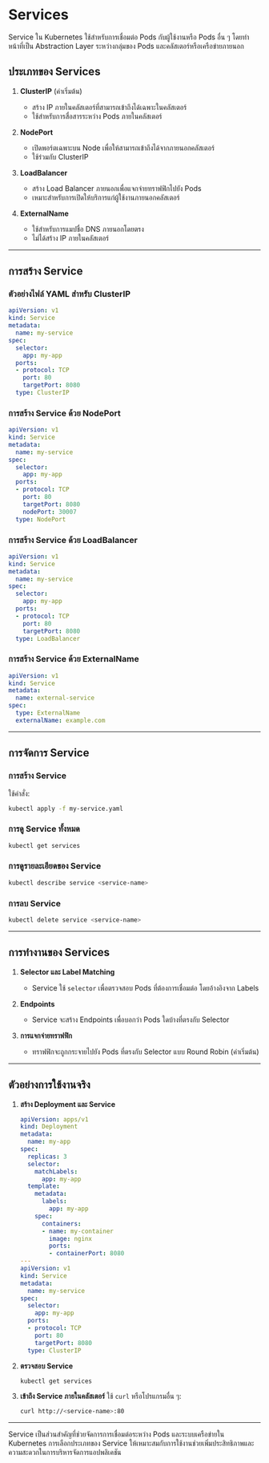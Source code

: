 # Services

Service ใน Kubernetes ใช้สำหรับการเชื่อมต่อ Pods กับผู้ใช้งานหรือ Pods อื่น ๆ โดยทำหน้าที่เป็น Abstraction Layer ระหว่างกลุ่มของ Pods และคลัสเตอร์หรือเครือข่ายภายนอก

## ประเภทของ Services

1. **ClusterIP** (ค่าเริ่มต้น)
   - สร้าง IP ภายในคลัสเตอร์ที่สามารถเข้าถึงได้เฉพาะในคลัสเตอร์
   - ใช้สำหรับการสื่อสารระหว่าง Pods ภายในคลัสเตอร์

2. **NodePort**
   - เปิดพอร์ตเฉพาะบน Node เพื่อให้สามารถเข้าถึงได้จากภายนอกคลัสเตอร์
   - ใช้ร่วมกับ ClusterIP

3. **LoadBalancer**
   - สร้าง Load Balancer ภายนอกเพื่อแจกจ่ายทราฟฟิกไปยัง Pods
   - เหมาะสำหรับการเปิดให้บริการแก่ผู้ใช้งานภายนอกคลัสเตอร์

4. **ExternalName**
   - ใช้สำหรับการแมปชื่อ DNS ภายนอกโดยตรง
   - ไม่ได้สร้าง IP ภายในคลัสเตอร์

---

## การสร้าง Service

### ตัวอย่างไฟล์ YAML สำหรับ ClusterIP
```yaml
apiVersion: v1
kind: Service
metadata:
  name: my-service
spec:
  selector:
    app: my-app
  ports:
  - protocol: TCP
    port: 80
    targetPort: 8080
  type: ClusterIP
```

### การสร้าง Service ด้วย NodePort
```yaml
apiVersion: v1
kind: Service
metadata:
  name: my-service
spec:
  selector:
    app: my-app
  ports:
  - protocol: TCP
    port: 80
    targetPort: 8080
    nodePort: 30007
  type: NodePort
```

### การสร้าง Service ด้วย LoadBalancer
```yaml
apiVersion: v1
kind: Service
metadata:
  name: my-service
spec:
  selector:
    app: my-app
  ports:
  - protocol: TCP
    port: 80
    targetPort: 8080
  type: LoadBalancer
```

### การสร้าง Service ด้วย ExternalName
```yaml
apiVersion: v1
kind: Service
metadata:
  name: external-service
spec:
  type: ExternalName
  externalName: example.com
```

---

## การจัดการ Service

### การสร้าง Service

ใช้คำสั่ง:
```bash
kubectl apply -f my-service.yaml
```

### การดู Service ทั้งหมด

```bash
kubectl get services
```

### การดูรายละเอียดของ Service

```bash
kubectl describe service <service-name>
```

### การลบ Service

```bash
kubectl delete service <service-name>
```

---

## การทำงานของ Services

1. **Selector และ Label Matching**
   - Service ใช้ `selector` เพื่อตรวจสอบ Pods ที่ต้องการเชื่อมต่อ โดยอ้างอิงจาก Labels

2. **Endpoints**
   - Service จะสร้าง Endpoints เพื่อบอกว่า Pods ใดบ้างที่ตรงกับ Selector

3. **การแจกจ่ายทราฟฟิก**
   - ทราฟฟิกจะถูกกระจายไปยัง Pods ที่ตรงกับ Selector แบบ Round Robin (ค่าเริ่มต้น)

---

## ตัวอย่างการใช้งานจริง

1. **สร้าง Deployment และ Service**
   ```yaml
   apiVersion: apps/v1
   kind: Deployment
   metadata:
     name: my-app
   spec:
     replicas: 3
     selector:
       matchLabels:
         app: my-app
     template:
       metadata:
         labels:
           app: my-app
       spec:
         containers:
         - name: my-container
           image: nginx
           ports:
           - containerPort: 8080
   ---
   apiVersion: v1
   kind: Service
   metadata:
     name: my-service
   spec:
     selector:
       app: my-app
     ports:
     - protocol: TCP
       port: 80
       targetPort: 8080
     type: ClusterIP
   ```
   
2. **ตรวจสอบ Service**
   ```bash
   kubectl get services
   ```

3. **เข้าถึง Service ภายในคลัสเตอร์**
   ใช้ `curl` หรือโปรแกรมอื่น ๆ:
   ```bash
   curl http://<service-name>:80
   ```

---

Service เป็นส่วนสำคัญที่ช่วยจัดการการเชื่อมต่อระหว่าง Pods และระบบเครือข่ายใน Kubernetes การเลือกประเภทของ Service ให้เหมาะสมกับการใช้งานช่วยเพิ่มประสิทธิภาพและความสะดวกในการบริหารจัดการแอปพลิเคชัน
